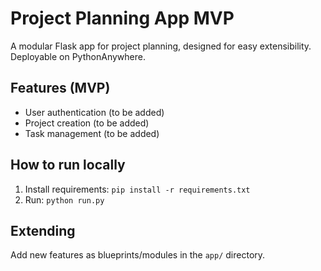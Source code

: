# Project Planning App MVP

A modular Flask app for project planning, designed for easy extensibility. Deployable on PythonAnywhere.

## Features (MVP)
- User authentication (to be added)
- Project creation (to be added)
- Task management (to be added)

## How to run locally
1. Install requirements: `pip install -r requirements.txt`
2. Run: `python run.py`

## Extending
Add new features as blueprints/modules in the `app/` directory.
